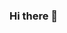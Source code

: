 ### Hi there 👋

<!--
**ffbfcenter/Ffbfcenter** is a ✨ _special_ ✨ repository because its `README.md` (this file) appears on your GitHub profile.
THis is my former project

-->
